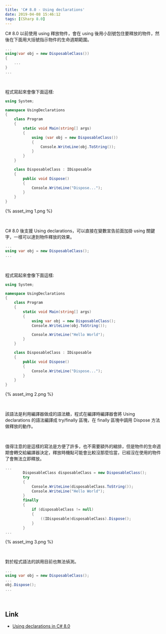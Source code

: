 ```yaml
---
title: 'C# 8.0 - Using declarations'
date: 2019-04-08 15:46:12
tags: [CSharp 8.0]
---
```


C# 8.0 以前使用 using 釋放物件，會在 using 後用小刮號包住要釋放的物件，然後在下面用大括號指示物件的生命週期範圍。   

<!-- More -->

```C#
...
using(var obj = new DisposableClass())
{
    ...
}
...
```

<br/>


程式寫起來會像下面這樣:  

```C#
using System;

namespace UsingDeclarations
{
    class Program
    {
        static void Main(string[] args)
        {
            using (var obj = new DisposableClass())
            {
                Console.WriteLine(obj.ToString());
            }
        }
    }

    class DisposableClass : IDisposable
    {
        public void Dispose()
        {
            Console.WriteLine("Dispose...");
        }
    }
}
```

{% asset_img 1.png %}

<br/>


C# 8.0 後支援 Using declarations，可以直接在變數宣告前面加掛 using 關鍵字，一樣可以達到物件釋放的效果。  

```C#
...
using var obj = new DisposableClass();
...
```

<br/>


程式寫起來會像下面這樣:  

```C#
using System;

namespace UsingDeclarations
{
    class Program
    {
        static void Main(string[] args)
        {
            using var obj = new DisposableClass();
            Console.WriteLine(obj.ToString());

            Console.WriteLine("Hello World");
        }
    }

    class DisposableClass : IDisposable
    {
        public void Dispose()
        {
            Console.WriteLine("Dispose...");
        }
    }
}
```

{% asset_img 2.png %}

<br/>


該語法是利用編譯器做成的語法糖，程式在編譯時編譯器會將 Using declarations 的語法編譯成 try/finally 區塊，在 finally 區塊中調用 Dispose 方法做釋放的動作。  

<br/>


值得注意的是這樣的寫法是方便了許多，也不需要額外的縮排，但是物件的生命週期會轉交給編譯器決定，釋放時機點可能會比較沒那麼恰當，已經沒在使用的物件了會無法立即釋放。  

```C#
...
        DisposableClass disposableClass = new DisposableClass();
        try
        {
            Console.WriteLine(disposableClass.ToString());
            Console.WriteLine("Hello World");
        }
        finally
        {
            if (disposableClass != null)
            {
                ((IDisposable)disposableClass).Dispose();
            }
        }
...
```

{% asset_img 3.png %}

<br/>


對於程式語法的誤用目前也無法偵測。  

```c#
...
using var obj = new DisposableClass();
...
obj.Dispose();
...
```

<br/>


Link
----
* [Using declarations in C# 8.0](https://gunnarpeipman.com/net/using-declarations/)
